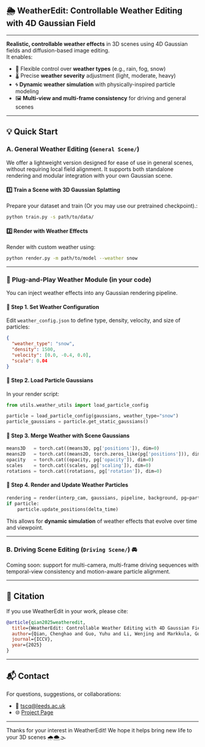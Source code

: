 ## 🌦️ WeatherEdit: Controllable Weather Editing with 4D Gaussian Field

---
**Realistic, controllable weather effects** in 3D scenes using 4D Gaussian fields and diffusion-based image editing.  
It enables:

- 🎨 Flexible control over **weather types** (e.g., rain, fog, snow)
- 🌡️ Precise **weather severity** adjustment (light, moderate, heavy)
- 🌀 **Dynamic weather simulation** with physically-inspired particle modeling
- 🖼️ **Multi-view and multi-frame consistency** for driving and general scenes

---

## 💡 Quick Start

### A. General Weather Editing (`General Scene/`)
We offer a lightweight version designed for ease of use in general scenes, without requiring local field alignment. It supports both standalone rendering and modular integration with your own Gaussian scene.
#### 1️⃣ Train a Scene with 3D Gaussian Splatting

Prepare your dataset and train (Or you may use our pretrained checkpoint).:

```bash
python train.py -s path/to/data/
```

#### 2️⃣ Render with Weather Effects

Render with custom weather using:

```bash
python render.py -m path/to/model --weather snow
```


---

### 🔌 Plug-and-Play Weather Module (in your code)

You can inject weather effects into any Gaussian rendering pipeline.

#### 🧩 Step 1. Set Weather Configuration

Edit `weather_config.json` to define type, density, velocity, and size of particles:

```json
{
  "weather_type": "snow",
  "density": 1500,
  "velocity": [0.0, -0.4, 0.0],
  "scale": 0.04
}
```

#### 🧩 Step 2. Load Particle Gaussians

In your render script:

```python
from utils.weather_utils import load_particle_config

particle = load_particle_config(gaussians, weather_type="snow")
particle_gaussians = particle.get_static_gaussians()
```

#### 🧩 Step 3. Merge Weather with Scene Gaussians

```python
means3D   = torch.cat((means3D, pg['positions']), dim=0)
means2D   = torch.cat((means2D, torch.zeros_like(pg['positions'])), dim=0)
opacity   = torch.cat((opacity, pg['opacity']), dim=0)
scales    = torch.cat((scales, pg['scaling']), dim=0)
rotations = torch.cat((rotations, pg['rotation']), dim=0)
```

#### 🧩 Step 4. Render and Update Weather Particles

```python
rendering = render(interp_cam, gaussians, pipeline, background, pg=particle_gaussians)["render"]
if particle:
    particle.update_positions(delta_time)
```

This allows for **dynamic simulation** of weather effects that evolve over time and viewpoint.

---

### B. Driving Scene Editing (`Driving Scene/`) 🚘

Coming soon: support for multi-camera, multi-frame driving sequences with temporal-view consistency and motion-aware particle alignment.

---

## 📌 Citation

If you use WeatherEdit in your work, please cite:

```bibtex
@article{qian2025weatheredit,
  title={WeatherEdit: Controllable Weather Editing with 4D Gaussian Field},
  author={Qian, Chenghao and Guo, Yuhu and Li, Wenjing and Markkula, Gustav},
  journal={ICCV},
  year={2025}
}
```

---

## 📬 Contact

For questions, suggestions, or collaborations:

- 📧 tscq@leeds.ac.uk
- 🌐 [Project Page](https://your-project-page-link.com)

---

Thanks for your interest in WeatherEdit! We hope it helps bring new life to your 3D scenes 🌧️🌨️🌫️
